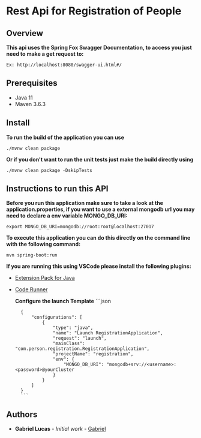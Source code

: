 # Rest Api for Registration of People

## Overview

**This api uses the Spring Fox Swagger Documentation, to access you just need to make a get request to:**

    Ex: http://localhost:8080/swagger-ui.html#/

## Prerequisites
- Java 11
- Maven 3.6.3

## Install

**To run the build of the application you can use**

    ./mvnw clean package

**Or if you don't want to run the unit tests just make the build directly using**

    ./mvnw clean package -DskipTests


## Instructions to run this API

**Before you run this application make sure to take a look at the application.properties, if you want to use a external mongodb url you may need to declare a env variable MONGO_DB_URI:**

    export MONGO_DB_URI=mongodb://root:root@localhost:27017

**To execute this application you can do this directly on the command line with the following command:**

    mvn spring-boot:run

**If you are running this using VSCode please install the following plugins:**

- [Extension Pack for Java](https://marketplace.visualstudio.com/items?itemName=vscjava.vscode-java-pack)

- [Code Runner](https://marketplace.visualstudio.com/items?itemName=formulahendry.code-runner)

    **Configure the launch Template**
        ```json

        {
            "configurations": [
                {
                    "type": "java",
                    "name": "Launch RegistrationApplication",
                    "request": "launch",
                    "mainClass": "com.person.registration.RegistrationApplication",
                    "projectName": "registration",
                    "env": {
                        "MONGO_DB_URI": "mongodb+srv://<username>:<password>@yourCluster
                    }
                }
            ]
        }
        ```

## Authors

* **Gabriel Lucas** - *Initial work* - [Gabriel](mailto:gabriel23costalima@outlook.com)

